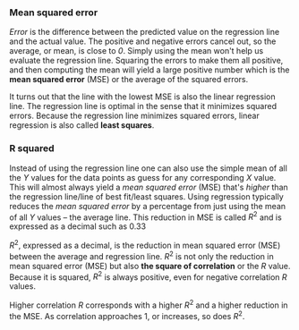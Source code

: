 ### Mean squared error

_Error_ is the difference between the predicted value on the regression line and the actual value. The positive and negative errors cancel out, so the average, or mean, is close to _0_. Simply using the mean won't help us evaluate the regression line. Squaring the errors to make them all positive, and then computing the mean will yield a large positive number which is the **mean squared error** (MSE) or the average of the squared errors.

It turns out that the line with the lowest MSE is also the linear regression line. The regression line is optimal in the sense that it minimizes squared errors. Because the regression line minimizes squared errors, linear regression is also called **least squares**.

### R squared

Instead of using the regression line one can also use the simple mean of all the $Y$ values for the data points as guess for any corresponding $X$ value. This will almost always yield a _mean squared error_ (MSE) that's *higher* than the regression line/line of best fit/least squares. Using regression typically reduces the _mean squared error_ by a percentage from just using the mean of all $Y$ values – the average line. This reduction in MSE is called $R^2$ and is expressed as a decimal such as $0.33$

$R^2$, expressed as a decimal, is the reduction in mean squared error (MSE) between the average and regression line. $R^2$ is not only the reduction in mean squared error (MSE) but also **the square of correlation** or the $R$ value. Because it is squared, $R^2$ is always positive, even for negative correlation $R$ values.

Higher correlation $R$ corresponds with a higher $R^2$ and a higher reduction in the MSE. As correlation approaches 1, or increases, so does $R^2$.